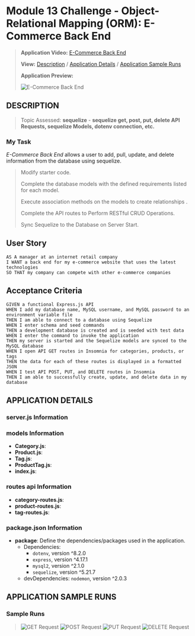# Module 13 Challenge - Object-Relational Mapping (ORM): E-Commerce Back End

>**Application Video:** [E-Commerce Back End](https://)
>
>**View:** [Description](#description) / [Application Details](#application-details) / [Application Sample Runs](#application-sample-runs)
>
>**Application Preview:**
>
>![E-Commerce Back End](./public/assets/images/Note%20Taker.gif "E-Commerce Back End")
> 
## **DESCRIPTION**
> Topic Assessed: **sequelize** - **sequelize get, post, put, delete API Requests, sequelize Models, dotenv connection, etc.**
### **My Task**
*E-Commerce Back End* allows a user to add, pull, update, and delete information from the database using sequelize.
> Modify starter code.
> 
> Complete the database models with the defined requirements listed for each model.
>
> Execute association methods on the models to create relationships .
>
> Complete the API routes to Perform RESTful CRUD Operations.
>
> Sync Sequelize to the Database on Server Start.
> 
## User Story
```
AS A manager at an internet retail company
I WANT a back end for my e-commerce website that uses the latest technologies
SO THAT my company can compete with other e-commerce companies
```
## Acceptance Criteria
```
GIVEN a functional Express.js API
WHEN I add my database name, MySQL username, and MySQL password to an environment variable file
THEN I am able to connect to a database using Sequelize
WHEN I enter schema and seed commands
THEN a development database is created and is seeded with test data
WHEN I enter the command to invoke the application
THEN my server is started and the Sequelize models are synced to the MySQL database
WHEN I open API GET routes in Insomnia for categories, products, or tags
THEN the data for each of these routes is displayed in a formatted JSON
WHEN I test API POST, PUT, and DELETE routes in Insomnia
THEN I am able to successfully create, update, and delete data in my database
```
## **APPLICATION DETAILS**

### server.js Information

### models Information
* **Category.js**: 
* **Product.js**: 
* **Tag.js**: 
* **ProductTag.js**: 
* **index.js**: 

### routes api Information
* **category-routes.js**: 
* **product-routes.js**: 
* **tag-routes.js**: 

### package.json Information
* **package**: Define the dependencies/packages used in the application.
  * Dependencies: 
    * `dotenv`, version ^8.2.0
    * `express`, version ^4.17.1
    * `mysql2`, version ^2.1.0
    * `sequelize`, version ^5.21.7
  * devDependencies: `nodemon`, version ^2.0.3

## **APPLICATION SAMPLE RUNS**
### Sample Runs
>![GET Request](./assets/ "GET Request")
>![POST Request](./assets/ "POST Request")
>![PUT Request](./assets/ "PUT Request")
>![DELETE Request](./assets/ "DELETE Request")